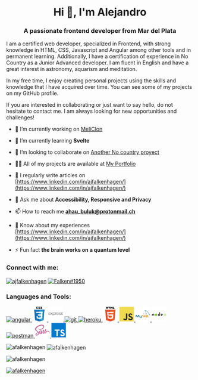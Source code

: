

<h1 align="center">Hi 👋, I'm Alejandro</h1>
<h3 align="center">A passionate frontend developer from Mar del Plata</h3>

I am a certified web developer, specialized in Frontend, with strong knowledge in HTML, CSS, Javascript
and Angular among other tools and in permanent learning. Additionally, I have a certification of experience
in No Country as a Junior Advanced developer. I am fluent in English and have a great interest in astronomy,
aquarism and meditation.

In my free time, I enjoy creating personal projects using the skills and knowledge that I have acquired over time. You can see some of my projects on my GitHub profile.

If you are interested in collaborating or just want to say hello, do not hesitate to contact me. I am always looking for new opportunities and challenges!


- 🔭 I’m currently working on [MeliClon]((https://github.com/No-Country/s10-01-n-java-angular-mercadolibre))

- 🌱 I’m currently learning **Svelte**

- 👯 I’m looking to collaborate on [Another No country proyect](https://github.com/No-Country)

- 👨‍💻 All of my projects are available at [My Portfolio](https://afalkenhagen.netlify.app/)

- 📝 I regularly write articles on [https://www.linkedin.com/in/ajfalkenhagen/](https://www.linkedin.com/in/ajfalkenhagen/)

- 💬 Ask me about **Accessibility, Responsive and Privacy**

- 📫 How to reach me **ahau_buluk@protonmail.ch**

- 📄 Know about my experiences [https://www.linkedin.com/in/ajfalkenhagen/](https://www.linkedin.com/in/ajfalkenhagen/)

- ⚡ Fun fact **the brain works on a quantum level**

<h3 align="left">Connect with me:</h3>
<p align="left">
<a href="https://linkedin.com/in/ajfalkenhagen" target="blank"><img align="center" src="https://raw.githubusercontent.com/rahuldkjain/github-profile-readme-generator/master/src/images/icons/Social/linked-in-alt.svg" alt="ajfalkenhagen" height="30" width="40" /></a>
<a href="https://discord.gg/Falken#1950" target="blank"><img align="center" src="https://raw.githubusercontent.com/rahuldkjain/github-profile-readme-generator/master/src/images/icons/Social/discord.svg" alt="Falken#1950" height="30" width="40" /></a>
</p>

<h3 align="left">Languages and Tools:</h3>
<p align="left"> <a href="https://angular.io" target="_blank" rel="noreferrer"> <img src="https://angular.io/assets/images/logos/angular/angular.svg" alt="angular" width="40" height="40"/> </a> <a href="https://www.w3schools.com/css/" target="_blank" rel="noreferrer"> <img src="https://raw.githubusercontent.com/devicons/devicon/master/icons/css3/css3-original-wordmark.svg" alt="css3" width="40" height="40"/> </a> <a href="https://expressjs.com" target="_blank" rel="noreferrer"> <img src="https://raw.githubusercontent.com/devicons/devicon/master/icons/express/express-original-wordmark.svg" alt="express" width="40" height="40"/> </a> <a href="https://git-scm.com/" target="_blank" rel="noreferrer"> <img src="https://www.vectorlogo.zone/logos/git-scm/git-scm-icon.svg" alt="git" width="40" height="40"/> </a> <a href="https://heroku.com" target="_blank" rel="noreferrer"> <img src="https://www.vectorlogo.zone/logos/heroku/heroku-icon.svg" alt="heroku" width="40" height="40"/> </a> <a href="https://www.w3.org/html/" target="_blank" rel="noreferrer"> <img src="https://raw.githubusercontent.com/devicons/devicon/master/icons/html5/html5-original-wordmark.svg" alt="html5" width="40" height="40"/> </a> <a href="https://developer.mozilla.org/en-US/docs/Web/JavaScript" target="_blank" rel="noreferrer"> <img src="https://raw.githubusercontent.com/devicons/devicon/master/icons/javascript/javascript-original.svg" alt="javascript" width="40" height="40"/> </a> <a href="https://www.mysql.com/" target="_blank" rel="noreferrer"> <img src="https://raw.githubusercontent.com/devicons/devicon/master/icons/mysql/mysql-original-wordmark.svg" alt="mysql" width="40" height="40"/> </a> <a href="https://nodejs.org" target="_blank" rel="noreferrer"> <img src="https://raw.githubusercontent.com/devicons/devicon/master/icons/nodejs/nodejs-original-wordmark.svg" alt="nodejs" width="40" height="40"/> </a> <a href="https://postman.com" target="_blank" rel="noreferrer"> <img src="https://www.vectorlogo.zone/logos/getpostman/getpostman-icon.svg" alt="postman" width="40" height="40"/> </a> <a href="https://sass-lang.com" target="_blank" rel="noreferrer"> <img src="https://raw.githubusercontent.com/devicons/devicon/master/icons/sass/sass-original.svg" alt="sass" width="40" height="40"/> </a> <a href="https://www.typescriptlang.org/" target="_blank" rel="noreferrer"> <img src="https://raw.githubusercontent.com/devicons/devicon/master/icons/typescript/typescript-original.svg" alt="typescript" width="40" height="40"/> </a> </p>

<p><img align="left" src="https://github-readme-stats.vercel.app/api/top-langs?username=afalkenhagen&show_icons=true&locale=en&layout=compact" alt="afalkenhagen" /></p>

<p>&nbsp;<img align="center" src="https://github-readme-stats.vercel.app/api?username=afalkenhagen&show_icons=true&locale=en" alt="afalkenhagen" /></p>

<p align="left"> <img src="https://komarev.com/ghpvc/?username=afalkenhagen&label=Profile%20views&color=0e75b6&style=flat" alt="afalkenhagen" /> </p>

<p align="left"> <a href="https://github.com/ryo-ma/github-profile-trophy"><img src="https://github-profile-trophy.vercel.app/?username=afalkenhagen" alt="afalkenhagen" /></a> </p>

<!--
### Hi there 👋
**Afalkenhagen/Afalkenhagen** is a ✨ _special_ ✨ repository because its `README.md` (this file) appears on your GitHub profile.

Here are some ideas to get you started:

- 🔭 I’m currently working on ...
- 🌱 I’m currently learning ...
- 👯 I’m looking to collaborate on ...
- 🤔 I’m looking for help with ...
- 💬 Ask me about ...
- 📫 How to reach me: ...
- 😄 Pronouns: ...
- ⚡ Fun fact: ...
-->
